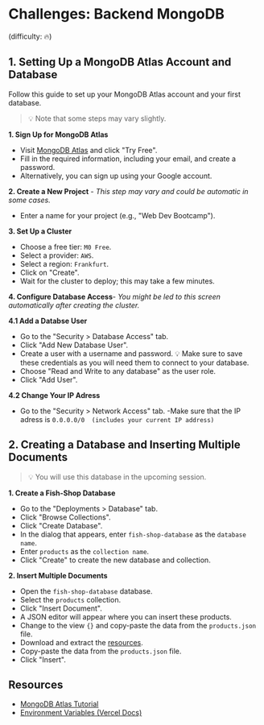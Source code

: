 # Challenges: Backend MongoDB

(difficulty: 🔥)

## 1. Setting Up a MongoDB Atlas Account and Database

Follow this guide to set up your MongoDB Atlas account and your first database.

> 💡 Note that some steps may vary slightly.

**1. Sign Up for MongoDB Atlas**

- Visit [MongoDB Atlas](https://www.mongodb.com/atlas/database) and click "Try Free".
- Fill in the required information, including your email, and create a password.
- Alternatively, you can sign up using your Google account.

**2. Create a New Project** - _This step may vary and could be automatic in some cases._

- Enter a name for your project (e.g., "Web Dev Bootcamp").

**3. Set Up a Cluster**

- Choose a free tier: `M0 Free`.
- Select a provider: `AWS`.
- Select a region: `Frankfurt`.
- Click on "Create".
- Wait for the cluster to deploy; this may take a few minutes.

**4. Configure Database Access**- _You might be led to this screen automatically after creating the cluster._

**4.1 Add a Databse User**

- Go to the "Security > Database Access" tab.
- Click "Add New Database User".
- Create a user with a username and password. 💡 Make sure to save these credentials as you will need them to connect to your database.
- Choose "Read and Write to any database" as the user role.
- Click "Add User".

**4.2 Change Your IP Adress**

- Go to the "Security > Network Access" tab.
  -Make sure that the IP adress is `0.0.0.0/0  (includes your current IP address)`

## 2. Creating a Database and Inserting Multiple Documents

> 💡 You will use this database in the upcoming session.

**1. Create a Fish-Shop Database**

- Go to the "Deployments > Database" tab.
- Click "Browse Collections".
- Click "Create Database".
- In the dialog that appears, enter `fish-shop-database` as the `database name`.
- Enter `products` as the `collection name`.
- Click "Create" to create the new database and collection.

**2. Insert Multiple Documents**

- Open the `fish-shop-database` database.
- Select the `products` collection.
- Click "Insert Document".
- A JSON editor will appear where you can insert these products.
- Change to the view `{}` and copy-paste the data from the `products.json` file.
- Download and extract the [resources](https://github.com/neuefische/web-exercises/blob/main/sessions/backend-read/products/README.md#resources).
- Copy-paste the data from the `products.json` file.
- Click "Insert".

## Resources

- [MongoDB Atlas Tutorial](https://www.mongodb.com/basics/mongodb-atlas-tutorial)
- [Environment Variables (Vercel Docs)](https://vercel.com/docs/concepts/projects/environment-variables)
